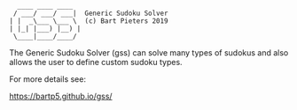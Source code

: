 ```
  ____ ____ ____
 / ___/ ___/ ___|  Generic Sudoku Solver
| |  _\___ \___ \  (c) Bart Pieters 2019
| |_| |___) |__) |
 \____|____/____/
```
The Generic Sudoku Solver (gss) can solve many types of sudokus and 
also allows the user to define custom sudoku types.

For more details see:

https://bartp5.github.io/gss/
